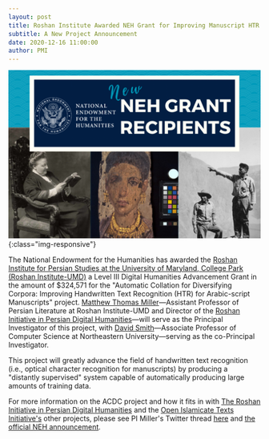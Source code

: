 ```yaml
---
layout: post
title: Roshan Institute Awarded NEH Grant for Improving Manuscript HTR
subtitle: A New Project Announcement
date: 2020-12-16 11:00:00
author: PMI
---
```

![NEH Logo](/img/NEH.jpg){:class="img-responsive"}

The National Endowment for the Humanities has awarded the [Roshan Institute for Persian Studies at the University of Maryland, College Park (Roshan Institute-UMD)](http://sllc.umd.edu/persian) a Level III Digital Humanities Advancement Grant in the amount of $324,571 for the "Automatic Collation for Diversifying Corpora: Improving Handwritten Text Recognition (HTR) for Arabic-script Manuscripts" project. [Matthew Thomas Miller](https://matthewthomasmiller.github.io/)—Assistant Professor of Persian Literature at Roshan Institute-UMD and Director of the [Roshan Initiative in Persian Digital Humanities](https://persdig.umd.edu/)—will serve as the Principal Investigator of this project, with [David Smith](https://www.khoury.northeastern.edu/people/david-smith/)—Associate Professor of Computer Science at Northeastern University—serving as the co-Principal Investigator.

This project will greatly advance the field of handwritten text recognition (i.e., optical character recognition for manuscripts) by producing a "distantly supervised" system capable of automatically producing large amounts of training data. 
 
For more information on the ACDC project and how it fits in with [The Roshan Initiative in Persian Digital Humanities](https://persdig.umd.edu/) and the [Open Islamicate Texts Initiative's](https://www.openiti.org/) other projects, please see PI Miller's Twitter thread [here](https://twitter.com/M_T_Miller/status/1339315848373297158) and [the official NEH announcement](https://www.neh.gov/news/neh-announces-33-million-213-humanities-projects-nationwide).